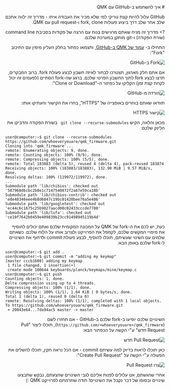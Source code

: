 <div dir="rtl" markdown="1">
# איך להשתמש ב-GitHub עם QMK

GitHub עלול להיות קצת טריקי למי שלא מכיר את העבודה איתו - מדריך זה ילווה אתכם שלב אחר שלב דרך ביצוע פעולות fork, clone ו-pull request עם QMK.

?> מדריך זה מניח שאתם מרגישים בנוח עם הרצה של פקודות בסביבת command line (שורת הפקודה) ו-git מותקן במערכת שלכם.

התחילו ב- [עמוד של QMK ב-GitHub](https://github.com/qmk/qmk_firmware), ותצמאו כפתור בחלק העליון מימין עם התיכוב "Fork":

![Fork ב-GitHub](https://i.imgur.com/8Toomz4.jpg)

אם אתם חלק מארגון, תצטרכו לבחור לאיזה חשבון לבצע פעולת fork. ברוב המבקרים, תרצו לבצע fork לתוך החשבון הפרטי שלכם. ברגע שה-fork הסתיים (לפעמים זה יכול לקחת קצת זמן) הקליקו על כפתור ה-"Clone or Download":

![הורדה מ-GitHub](https://i.imgur.com/N1NYcSz.jpg)

תוודאו שאתם בוחרים באופצייה של  "HTTPS", בחרו את הקישור והעתיקו אותו:

![קישור HTTPS](https://i.imgur.com/eGO0ohO.jpg)

מכאן והלאה, הקיש `git clone --recurse-submodules ` בשורת הפקודה והדביקו את הלינק שלכם:

<div dir="ltr" markdown="1">

```
user@computer:~$ git clone --recurse-submodules https://github.com/whoeveryouare/qmk_firmware.git
Cloning into 'qmk_firmware'...
remote: Enumerating objects: 9, done.
remote: Counting objects: 100% (9/9), done.
remote: Compressing objects: 100% (5/5), done.
remote: Total 183883 (delta 5), reused 4 (delta 4), pack-reused 183874
Receiving objects: 100% (183883/183883), 132.90 MiB | 9.57 MiB/s, done.
Resolving deltas: 100% (119972/119972), done.
...
Submodule path 'lib/chibios': checked out '587968d6cbc2b0e1c7147540872f2a67e59ca18b'
Submodule path 'lib/chibios-contrib': checked out 'ede48346eee4b8d6847c19bc01420bee76a5e486'
Submodule path 'lib/googletest': checked out 'ec44c6c1675c25b9827aacd08c02433cccde7780'
Submodule path 'lib/lufa': checked out 'ce10f7642b0459e409839b23cc91498945119b4d'
```

</div>

כעת, יש לכם את ה-fork של QMK על המכונה המקומית שלכם ואתם יכולים להוסיף את מיפויי המקשים שלכם, לקמפל את הפרוייקט ולצרוב אותו על הלוח שלכם. כשאתם שלמים עם השינוי שעשיתם, תוכלו להוסיף, לבצע פעולת commit ולדחוף את השינויים ל-fork שלכם באופן הבא:

<div dir="ltr" markdown="1">

```
user@computer:~$ git add .
user@computer:~$ git commit -m "adding my keymap"
[master cccb1608] adding my keymap
 1 file changed, 1 insertion(+)
 create mode 100644 keyboards/planck/keymaps/mine/keymap.c
user@computer:~$ git push
Counting objects: 1, done.
Delta compression using up to 4 threads.
Compressing objects: 100% (1/1), done.
Writing objects: 100% (1/1), 1.64 KiB | 0 bytes/s, done.
Total 1 (delta 1), reused 0 (delta 0)
remote: Resolving deltas: 100% (1/1), completed with 1 local objects.
To https://github.com/whoeveryouare/qmk_firmware.git
 + 20043e64...7da94ac5 master -> master
```

</div>

השינויים שלכם יופיעו ב-fork שלכם ב-GitHub - אם תחזרו לשם  (`https://github.com/<whoeveryouare>/qmk_firmware`), תוכלו ליצור "Pull Request חדש" ע״י הקשה על הכפתור הבא:

![Pull Request חדש](https://i.imgur.com/DxMHpJ8.jpg)

כאן תוכלו לראות בדיוק למה עשיתם commit - אם הכל נראה תקין, תוכלו להשלים את הפעולה ע״י הקשה על  "Create Pull Request":

![צרו Pull Request](https://i.imgur.com/Ojydlaj.jpg)

אחרי שהגשתם, אנו עלולים לפנות אליכם לגבי השינויים שהצעתם, נבקש שתבצעו שינויים ובסופו של דבר נקבל את השינויים! תודה שתרמתם לפרוייקט QMK :)
</div>
